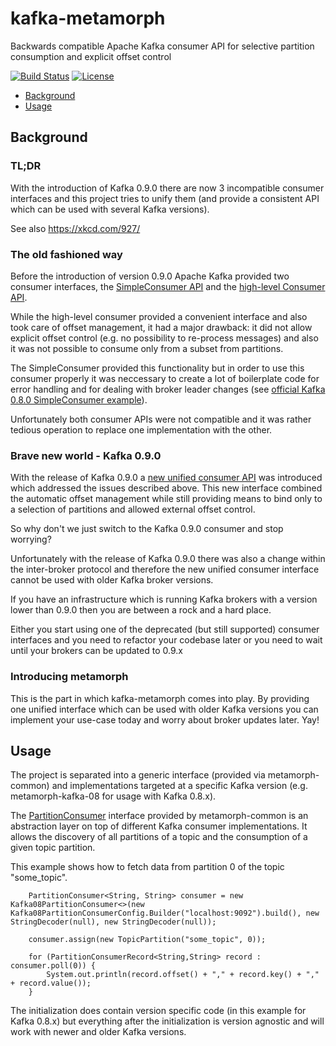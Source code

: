 # kafka-metamorph
Backwards compatible Apache Kafka consumer API for selective partition consumption and explicit offset control

[![Build Status](https://travis-ci.org/researchgate/kafka-metamorph.svg?branch=master)](https://travis-ci.org/researchgate/kafka-metamorph)
[![License](https://img.shields.io/badge/license-Apache--2.0-blue.svg)](http://www.apache.org/licenses/LICENSE-2.0)

- [Background](#background)
- [Usage](#usage)

## Background

### TL;DR

With the introduction of Kafka 0.9.0 there are now 3 incompatible consumer interfaces and this project tries to unify them (and provide a consistent API which can be used with several Kafka versions).

See also https://xkcd.com/927/

### The old fashioned way

Before the introduction of version 0.9.0 Apache Kafka provided two consumer interfaces,
the [SimpleConsumer API](http://kafka.apache.org/082/documentation.html#simpleconsumerapi) and the [high-level Consumer API](http://kafka.apache.org/082/documentation.html#highlevelconsumerapi).

While the high-level consumer provided a convenient interface and also took care of offset management, it had a major drawback:
it did not allow explicit offset control (e.g. no possibility to re-process messages) and also it was not possible to consume
only from a subset from partitions.

The SimpleConsumer provided this functionality but in order to use this consumer properly it was neccessary to create a
lot of boilerplate code for error handling and for dealing with broker leader changes (see [official Kafka 0.8.0 SimpleConsumer example](https://cwiki.apache.org/confluence/display/KAFKA/0.8.0+SimpleConsumer+Example)).

Unfortunately both consumer APIs were not compatible and it was rather tedious operation to replace one implementation with the other.

### Brave new world - Kafka 0.9.0

With the release of Kafka 0.9.0 a [new unified consumer API](http://kafka.apache.org/090/documentation.html#consumerapi) was introduced which addressed the issues described above.
This new interface combined the automatic offset management while still providing means to bind only to a selection of partitions
and allowed external offset control.

So why don't we just switch to the Kafka 0.9.0 consumer and stop worrying?

Unfortunately with the release of Kafka 0.9.0 there was also a change within the inter-broker protocol and therefore
the new unified consumer interface cannot be used with older Kafka broker versions.

If you have an infrastructure which is running Kafka brokers with a version lower than 0.9.0 then you are between
a rock and a hard place.

Either you start using one of the deprecated (but still supported) consumer interfaces and you
need to refactor your codebase later or you need to wait until your brokers can be updated to 0.9.x

### Introducing metamorph

This is the part in which kafka-metamorph comes into play. By providing one unified interface which can be
used with older Kafka versions you can implement your use-case today and worry about broker updates later. Yay!

## Usage

The project is separated into a generic interface (provided via metamorph-common) and implementations targeted at a specific Kafka version (e.g. metamorph-kafka-08 for usage with Kafka 0.8.x).

The [PartitionConsumer](http://researchgate.github.io/kafka-metamorph/latest/javadoc/metamorph-common/index.html?net/researchgate/kafka/metamorph/PartitionConsumer.html) interface provided by metamorph-common is an abstraction layer on top of different Kafka consumer implementations. It allows the discovery of all partitions of a topic and the consumption of a given topic partition.

This example shows how to fetch data from partition 0 of the topic "some_topic".

```
    PartitionConsumer<String, String> consumer = new Kafka08PartitionConsumer<>(new Kafka08PartitionConsumerConfig.Builder("localhost:9092").build(), new StringDecoder(null), new StringDecoder(null));

    consumer.assign(new TopicPartition("some_topic", 0));

    for (PartitionConsumerRecord<String,String> record : consumer.poll(0)) {
        System.out.println(record.offset() + "," + record.key() + "," + record.value());
    }
```

The initialization does contain version specific code (in this example for Kafka 0.8.x) but everything after the initialization is version agnostic and will work with newer and older Kafka versions.